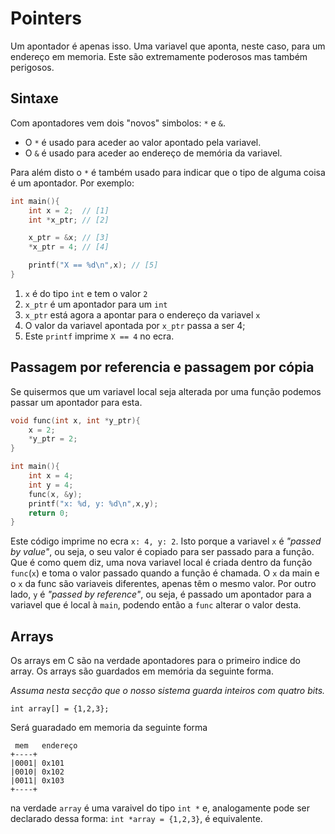 # Pointers
Um apontador é apenas isso. Uma variavel que aponta, neste caso, para um endereço
 em memoria. Este são extremamente poderosos mas também perigosos.

## Sintaxe
Com apontadores vem dois "novos" simbolos: `*` e `&`.

* O `*` é usado para aceder ao valor apontado pela variavel.
* O `&` é usado para aceder ao endereço de memória da variavel.

Para além disto o `*` é também usado para indicar que o tipo de alguma coisa é
 um apontador. Por exemplo:
```C
int main(){
    int x = 2;  // [1]
    int *x_ptr; // [2]

    x_ptr = &x; // [3]
    *x_ptr = 4; // [4]

    printf("X == %d\n",x); // [5]
}
```
 1. `x` é do tipo `int` e tem o valor `2`
 2. `x_ptr` é um apontador para um `int`
 3. `x_ptr` está agora a apontar para o endereço da variavel `x`
 4. O valor da variavel apontada por `x_ptr` passa a ser 4;
 5. Este `printf` imprime `X == 4` no ecra.

## Passagem por referencia e passagem por cópia
Se quisermos que um variavel local seja alterada por uma função podemos passar um apontador
 para esta.

```C
void func(int x, int *y_ptr){
    x = 2;
    *y_ptr = 2;
}

int main(){
    int x = 4;
    int y = 4;
    func(x, &y);
    printf("x: %d, y: %d\n",x,y);
    return 0;
}
```
Este código imprime no ecra `x: 4, y: 2`. Isto porque a variavel `x` é *"passed by value"*,
 ou seja, o seu valor é copiado para ser passado para a função. Que é como quem diz, uma nova variavel local é criada dentro da função `func`(`x`) e toma o valor passado quando a função é chamada. O `x` da main e o `x` da func são variaveis diferentes, apenas têm o mesmo valor.
Por outro lado, `y` é *"passed by reference"*, ou seja, é passado um apontador para a variavel que é local à `main`, podendo então a `func` alterar o valor desta.

## Arrays
Os arrays em C são na verdade apontadores para o primeiro indice do array. Os arrays são guardados
 em memória da seguinte forma.

*Assuma nesta secção que o nosso sistema guarda inteiros com quatro bits.*

`int array[] = {1,2,3};`

Será guaradado em memoria da seguinte forma

```
 mem   endereço
+----+
|0001| 0x101
|0010| 0x102
|0011| 0x103
+----+
```

na verdade `array` é uma varaivel do tipo `int *` e, analogamente pode ser declarado
 dessa forma: `int *array = {1,2,3}`, é equivalente.


